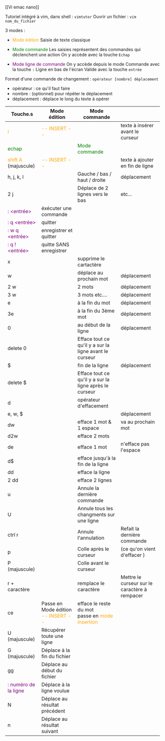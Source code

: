 [[Vi emac nano]]

Tutoriel intégré à vim, dans shell : `vimtutor` 
Ouvrir un fichier : `vim nom_du_fichier`

3 modes :
- <font color='orange'>Mode édition</font>
Saisie de texte classique
- <font color='green'>Mode commande</font> 
Les saisies représentent des commandes qui déclenchent une action
On y accède avec la touche `Echap`

- <font color='purple'>Mode ligne de commande</font>
On y accède depuis le mode Commande avec la touche `:`
Ligne en bas de l'écran
Valide avec la touche `entrée`


Format d'une commande de changement :
`opérateur [nombre] déplacement`
- opérateur : ce qu'il faut faire
- nombre : (optionnel) pour répéter le déplacement
- déplacement : déplace le long du texte à opérer


| Touche.s                                         | Mode édition                                                    | Mode commande                                                                 |                                               |
| ------------------------------------------------ | --------------------------------------------------------------- | ----------------------------------------------------------------------------- | --------------------------------------------- |
| <font color='orange'>i                           | <font color='orange'>-- INSERT -- </font>                       |                                                                               | texte à insérer avant le curseur              |
| <font color='green'>echap<font>                  |                                                                 | <font color='green'>Mode commande</font>                                      |                                               |
| <font color='orange'>shift A</font> (majuscule)  | <font color='orange'> -- INSERT -- </font>                      |                                                                               | texte à ajouter en fin de ligne               |
| h, j, k, l                                       |                                                                 | Gauche / bas / haut / droite                                                  | déplacement                                   |
| 2 j                                              |                                                                 | Déplace de 2 lignes vers le bas                                               | etc...                                        |
| <font color='purple'>: <entrée></font>           | éxécuter une commande                                           |                                                                               |                                               |
| <font color='purple'>: q <entrée></font>         | quitter                                                         |                                                                               |                                               |
| <font color='purple'>: w q <entrée></font>       | enregistrer et quitter                                          |                                                                               |                                               |
| <font color='purple'>: q !  <entrée></font>      | quitte SANS enregistrer                                         |                                                                               |                                               |
| x                                                |                                                                 | supprime le cartactère                                                        |                                               |
| w                                                |                                                                 | déplace au prochain mot                                                       | déplacement                                   |
| 2 w                                              |                                                                 | 2 mots                                                                        | déplacement                                   |
| 3 w                                              |                                                                 | 3 mots etc....                                                                | déplacement                                   |
| e                                                |                                                                 | à la fin du mot                                                               | déplacement                                   |
| 3e                                               |                                                                 | à la fin du 3ème mot                                                          | déplacement                                   |
| 0                                                |                                                                 | au début de la ligne                                                          | déplacement                                   |
| delete 0                                         |                                                                 | Efface tout ce qu'il y a sur la ligne avant le curseur                        |                                               |
| $                                                |                                                                 | fin de la ligne                                                               | déplacement                                   |
| delete $                                         |                                                                 | Efface tout ce qu'il y a sur la ligne après le curseur                        |                                               |
| d                                                |                                                                 | opérateur d'effacement                                                        |                                               |
| e, w, $                                          |                                                                 |                                                                               | déplacement                                   |
| dw                                               |                                                                 | efface 1 mot & 1 espace                                                       | va au prochain mot                            |
| d2w                                              |                                                                 | efface 2 mots                                                                 |                                               |
| de                                               |                                                                 | efface 1 mot                                                                  | n'efface pas l'espace                         |
| d$                                               |                                                                 | efface jusqu'à la fin de la ligne                                             |                                               |
| dd                                               |                                                                 | efface la ligne                                                               |                                               |
| 2 dd                                             |                                                                 | efface 2 lignes                                                               |                                               |
| u                                                |                                                                 | Annule la dernière commande                                                   |                                               |
| U                                                |                                                                 | Annule tous les changments sur une ligne                                      |                                               |
| ctrl r                                           |                                                                 | Annule l'annulation                                                           | Refait la dernière commande                   |
| p                                                |                                                                 | Colle  après le curseur                                                       | (ce qu'on vient d'effacer )                   |
| P (majuscule)                                    |                                                                 | Colle avant le curseur                                                        |                                               |
| r +  caractère                                   |                                                                 | remplace le caractère                                                         | Mettre le curseur sur le caractère à rempacer |
| ce                                               | Passe en Mode édition<font color='orange'> -- INSERT -- </font> | efface le reste du mot<br>passe en <font color='orange'>mode insertion</font> |                                               |
| U (majuscule)                                    | Récupérer toute une ligne                                       |                                                                               |                                               |
| G (majuscule)                                    | Déplace à la fin du fichier                                     |                                                                               |                                               |
| gg                                               | Déplace au début du fichier                                     |                                                                               |                                               |
| <font color='purple'>: numéro de la ligne</font> | Déplace à la ligne voulue                                       |                                                                               |                                               |
| N                                                | Déplace au résultat précédent                                   |                                                                               |                                               |
| n                                                | Déplace au résultat suivant                                     |                                                                               |                                               |

